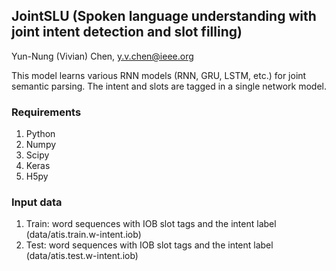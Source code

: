 ## JointSLU (Spoken language understanding with joint intent detection and slot filling)

Yun-Nung (Vivian) Chen, y.v.chen@ieee.org

This model learns various RNN models (RNN, GRU, LSTM, etc.) for joint semantic parsing.
The intent and slots are tagged in a single network model.

### Requirements
1. Python
2. Numpy
3. Scipy
4. Keras
5. H5py

### Input data
1. Train: word sequences with IOB slot tags and the intent label (data/atis.train.w-intent.iob)
2. Test: word sequences with IOB slot tags and the intent label (data/atis.test.w-intent.iob)

